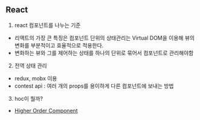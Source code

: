 ## React

1. react 컴포넌트를 나누는 기준

- 리액트의 가장 큰 특징은 컴포넌트 단위의 상태관리는 Virtual DOM을 이용해 뷰의 변화를 부분적이고 효율적으로 적용한다.
- 변화하는 뷰와 그를 제어하는 상태를 하나의 단위로 묶어서 컴포넌트로 관리해야함

2. 전역 상태 관리

- redux, mobx 이용
- contest api : 여러 개의 props를 용이하게 다른 컴포넌트에 보내는 방법

3. hoc이 뭘까?

- [Higher Order Component](https://velopert.com/3537)

